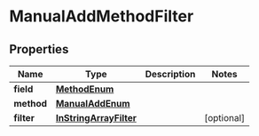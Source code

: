 # ManualAddMethodFilter

## Properties
Name | Type | Description | Notes
------------ | ------------- | ------------- | -------------
**field** | [**MethodEnum**](MethodEnum.md) |  | 
**method** | [**ManualAddEnum**](ManualAddEnum.md) |  | 
**filter** | [**InStringArrayFilter**](InStringArrayFilter.md) |  |  [optional]
